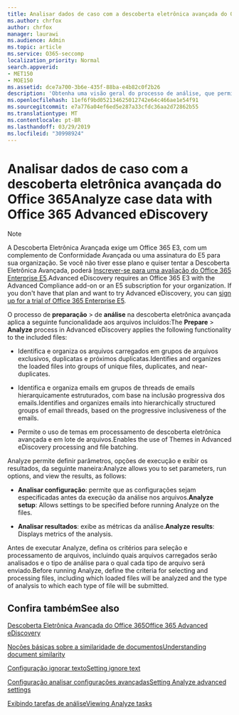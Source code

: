 ```yaml
---
title: Analisar dados de caso com a descoberta eletrônica avançada do Office 365
ms.author: chrfox
author: chrfox
manager: laurawi
ms.audience: Admin
ms.topic: article
ms.service: O365-seccomp
localization_priority: Normal
search.appverid:
- MET150
- MOE150
ms.assetid: dce7a700-3b6e-435f-88ba-e4b82c0f2b26
description: 'Obtenha uma visão geral do processo de análise, que permite definir parâmetros, opções de execução e exibir resultados, na descoberta eletrônica avançada do Office 365. '
ms.openlocfilehash: 11ef6f9bd052134625012742e64c466ae1e54f91
ms.sourcegitcommit: e7a776a04ef6ed5e287a33cfdc36aa2d72862b55
ms.translationtype: MT
ms.contentlocale: pt-BR
ms.lasthandoff: 03/29/2019
ms.locfileid: "30998924"
---
```

# <a name="analyze-case-data-with-office-365-advanced-ediscovery"></a><span data-ttu-id="ffa05-103">Analisar dados de caso com a descoberta eletrônica avançada do Office 365</span><span class="sxs-lookup"><span data-stu-id="ffa05-103">Analyze case data with Office 365 Advanced eDiscovery</span></span>

> [!NOTE]
> <span data-ttu-id="ffa05-p101">A Descoberta Eletrônica Avançada exige um Office 365 E3, com um complemento de Conformidade Avançada ou uma assinatura do E5 para sua organização. Se você não tiver esse plano e quiser tentar a Descoberta Eletrônica Avançada, poderá [Inscrever-se para uma avaliação do Office 365 Enterprise E5](https://go.microsoft.com/fwlink/p/?LinkID=698279).</span><span class="sxs-lookup"><span data-stu-id="ffa05-p101">Advanced eDiscovery requires an Office 365 E3 with the Advanced Compliance add-on or an E5 subscription for your organization. If you don't have that plan and want to try Advanced eDiscovery, you can [sign up for a trial of Office 365 Enterprise E5](https://go.microsoft.com/fwlink/p/?LinkID=698279).</span></span> 
  
<span data-ttu-id="ffa05-106">O processo de **preparação** \> de **análise** na descoberta eletrônica avançada aplica a seguinte funcionalidade aos arquivos incluídos:</span><span class="sxs-lookup"><span data-stu-id="ffa05-106">The **Prepare** \> **Analyze** process in Advanced eDiscovery applies the following functionality to the included files:</span></span> 
  
- <span data-ttu-id="ffa05-107">Identifica e organiza os arquivos carregados em grupos de arquivos exclusivos, duplicatas e próximos duplicatas.</span><span class="sxs-lookup"><span data-stu-id="ffa05-107">Identifies and organizes the loaded files into groups of unique files, duplicates, and near-duplicates.</span></span>
    
- <span data-ttu-id="ffa05-108">Identifica e organiza emails em grupos de threads de emails hierarquicamente estruturados, com base na inclusão progressiva dos emails.</span><span class="sxs-lookup"><span data-stu-id="ffa05-108">Identifies and organizes emails into hierarchically structured groups of email threads, based on the progressive inclusiveness of the emails.</span></span>
    
- <span data-ttu-id="ffa05-109">Permite o uso de temas em processamento de descoberta eletrônica avançada e em lote de arquivos.</span><span class="sxs-lookup"><span data-stu-id="ffa05-109">Enables the use of Themes in Advanced eDiscovery processing and file batching.</span></span>
    
 <span data-ttu-id="ffa05-110">Analyze permite definir parâmetros, opções de execução e exibir os resultados, da seguinte maneira:</span><span class="sxs-lookup"><span data-stu-id="ffa05-110">Analyze allows you to set parameters, run options, and view the results, as follows:</span></span> 
  
- <span data-ttu-id="ffa05-111">**Analisar configuração**: permite que as configurações sejam especificadas antes da execução da análise nos arquivos.</span><span class="sxs-lookup"><span data-stu-id="ffa05-111">**Analyze setup**: Allows settings to be specified before running Analyze on the files.</span></span>
    
- <span data-ttu-id="ffa05-112">**Analisar resultados**: exibe as métricas da análise.</span><span class="sxs-lookup"><span data-stu-id="ffa05-112">**Analyze results**: Displays metrics of the analysis.</span></span> 
    
<span data-ttu-id="ffa05-113">Antes de executar Analyze, defina os critérios para seleção e processamento de arquivos, incluindo quais arquivos carregados serão analisados e o tipo de análise para o qual cada tipo de arquivo será enviado.</span><span class="sxs-lookup"><span data-stu-id="ffa05-113">Before running Analyze, define the criteria for selecting and processing files, including which loaded files will be analyzed and the type of analysis to which each type of file will be submitted.</span></span> 
  
## <a name="see-also"></a><span data-ttu-id="ffa05-114">Confira também</span><span class="sxs-lookup"><span data-stu-id="ffa05-114">See also</span></span>

[<span data-ttu-id="ffa05-115">Descoberta Eletrônica Avançada do Office 365</span><span class="sxs-lookup"><span data-stu-id="ffa05-115">Office 365 Advanced eDiscovery</span></span>](office-365-advanced-ediscovery.md)
  
[<span data-ttu-id="ffa05-116">Noções básicas sobre a similaridade de documentos</span><span class="sxs-lookup"><span data-stu-id="ffa05-116">Understanding document similarity</span></span>](understand-document-similarity-in-advanced-ediscovery.md)
  
[<span data-ttu-id="ffa05-117">Configuração ignorar texto</span><span class="sxs-lookup"><span data-stu-id="ffa05-117">Setting ignore text</span></span>](set-ignore-text-in-advanced-ediscovery.md)
  
[<span data-ttu-id="ffa05-118">Configuração analisar configurações avançadas</span><span class="sxs-lookup"><span data-stu-id="ffa05-118">Setting Analyze advanced settings</span></span>](set-analyze-advanced-settings-in-advanced-ediscovery.md)
  
[<span data-ttu-id="ffa05-119">Exibindo tarefas de análise</span><span class="sxs-lookup"><span data-stu-id="ffa05-119">Viewing Analyze tasks</span></span>](view-analyze-results-in-advanced-ediscovery.md)

